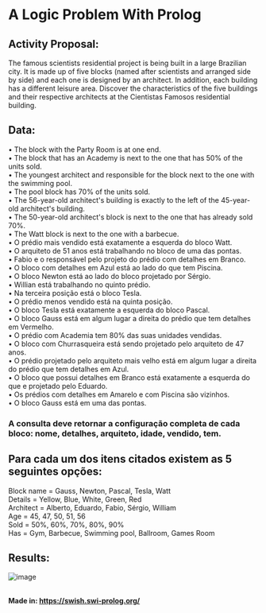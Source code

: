 # A Logic Problem With Prolog

## Activity Proposal:

The famous scientists residential project is being built in a large Brazilian city. It is made up of five blocks (named after scientists and arranged side by side) and each one is designed by an architect. In addition, each building has a different leisure area. Discover the characteristics of the five buildings and their respective architects at the Cientistas Famosos residential building.


## Data:
• The block with the Party Room is at one end.<br/>
• The block that has an Academy is next to the one that has 50% of the units sold.<br/>
• The youngest architect and responsible for the block next to the one with the swimming pool.<br/>
• The pool block has 70% of the units sold.<br/>
• The 56-year-old architect's building is exactly to the left of the 45-year-old architect's building.<br/>
• The 50-year-old architect's block is next to the one that has already sold 70%.<br/>
• The Watt block is next to the one with a barbecue.<br/>
• O prédio mais vendido está exatamente a esquerda do bloco Watt.<br/>
• O arquiteto de 51 anos está trabalhando no bloco de uma das pontas.<br/>
• Fabio e o responsável pelo projeto do prédio com detalhes em Branco.<br/>
• O bloco com detalhes em Azul está ao lado do que tem Piscina.<br/>
• O bloco Newton está ao lado do bloco projetado por Sérgio.<br/>
• Willian está trabalhando no quinto prédio.<br/>
• Na terceira posição está o bloco Tesla.<br/>
• O prédio menos vendido está na quinta posição.<br/>
• O bloco Tesla está exatamente a esquerda do bloco Pascal.<br/>
• O bloco Gauss está em algum lugar a direita do prédio que tem detalhes em Vermelho.<br/>
• O prédio com Academia tem 80% das suas unidades vendidas.<br/>
• O bloco com Churrasqueira está sendo projetado pelo arquiteto de 47 anos.<br/>
• O prédio projetado pelo arquiteto mais velho está em algum lugar a direita do prédio que tem detalhes em Azul.<br/>
• O bloco que possui detalhes em Branco está exatamente a esquerda do que e projetado pelo Eduardo.<br/>
• Os prédios com detalhes em Amarelo e com Piscina são vizinhos.<br/>
• O bloco Gauss está em uma das pontas.<br/>

### A consulta deve retornar a configuração completa de cada bloco: nome, detalhes, arquiteto, idade, vendido, tem.

## Para cada um dos itens citados existem as 5 seguintes opções:
Block name = Gauss, Newton, Pascal, Tesla, Watt<br/>
Details = Yellow, Blue, White, Green, Red<br/>
Architect = Alberto, Eduardo, Fabio, Sérgio, William<br/>
Age = 45, 47, 50, 51, 56<br/>
Sold = 50%, 60%, 70%, 80%, 90%<br/>
Has = Gym, Barbecue, Swimming pool, Ballroom, Games Room

## Results:

![image](https://user-images.githubusercontent.com/61660671/147661724-3bcfe39c-3fb7-44e2-a1a3-8b559042ae6a.png) <br/>

<br/><strong>Made in: https://swish.swi-prolog.org/</strong><br/>
